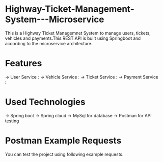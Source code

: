 # Highway-Ticket-Management-System---Microservice
This is a Highway Ticket Managemnet System to manage users, tickets, vehicles and payments.This REST API is built using Springboot and according to the microservice architecture.

# Features
-> User Service : 
-> Vehicle Service :
-> Ticket Service :
-> Payment Service :

# Used Technologies
-> Spring boot
-> Spring cloud
-> MySql for database
-> Postman for API testing

# Postman Example Requests
You can test the project using following example requests.


